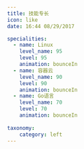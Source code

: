 ```yaml
---
title: 技能专长
icon: like
date: 16:44 08/29/2017

specialities:
  - name: Linux
    level_name: 95
    level: 95
    animation: bounceIn
  - name: 容器云
    level_name: 90
    level: 90
    animation: bounceIn
  - name: Go语言
    level_name: 70
    level: 70
    animation: bounceIn
    
taxonomy:
    category: left
---
```

